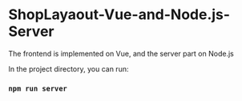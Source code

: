 # ShopLayaout-Vue-and-Node.js-Server

The frontend is implemented on Vue, and the server part on Node.js

In the project directory, you can run:

### `npm run server`
